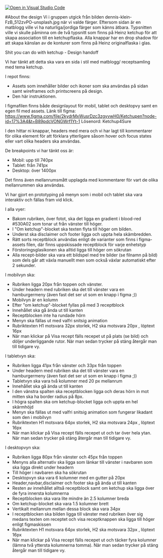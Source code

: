 [![Open in Visual Studio Code](https://classroom.github.com/assets/open-in-vscode-c66648af7eb3fe8bc4f294546bfd86ef473780cde1dea487d3c4ff354943c9ae.svg)](https://classroom.github.com/online_ide?assignment_repo_id=9677306&assignment_repo_type=AssignmentRepo)


#About the design
Vi i gruppen utgick från bilden dennis-klein-FzB_512zvPO-unsplash.jpg när vi valde färger. Eftersom sidan är en matblogg
ville vi ha naturliga/jordiga färger som känns ätbara.
Typsnitten ville vi skulle påminna om de två typsnitt som finns på Heinz ketchup för att skapa association till en 
ketchupflaska. Alla knappar har en drop shadow för att skapa känslan av de konturer som finns på Heinz originalflaska i glas.


Shit you can do with ketchup  - Design handoff


Vi har tänkt att detta ska vara en sida i stil med matblogg/ receptsamling med tema ketchup.

I repot finns: 
* Assets som innehåller bilder och ikoner som ska användas på sidan samt wireframes och printscreens på design.
* Den här instruktionen.

I figmafilen finns både designlayout för mobil, tablet och desktopvy samt en egen fil med assets.
Länk till figma: https://www.figma.com/file/2kydrMxWusrDzc3zgyvwH0/Ketchupen?node-id=17%3A4&t=B89pdcVONGWrf1Yt-1
Lösenord: Ketchup4Sure

I den hittar ni knappar, headers med mera och vi har lagt till kommentarer för olika element för att förklara ytterligare såsom hover och focus states eller vart olika headers ska användas.

De breakpoints vi har tänkt oss är: 
* Mobil: upp till 740px
* Tablet: från 741px
* Desktop: över 1400px

Det finns även mellanrumsmått upplagda med kommentarer för vart de olika mellanrummen ska användas.

Vi har gjort en prototyping på menyn som i mobil och tablet ska vara interaktiv och fällas fram vid klick.

I alla vyer:
* Bakom rubriken, över fotot, ska det ligga en gradient i blood-red #530A02 som tonar ut från vänster till höger.
* I "Om ketchup"-blocket ska texten flyta till höger om bilden.
* Underst ska disclaimer och footer ligga och uppta hela skämbredden. 
* Rätt sorts receptblock användas enligt de varianter som finns i figma-assets filen, där finns uppskissade receptblock för varje enhetstyp
* Förstoringsglasikonen ska alltid ligga till höger om sökrutan
* Alla recept-bilder ska vara ett bildspel med tre bilder (se filnamn på bild) som dels går att växla manuellt men som också växlar automatiskt efter 2 sekunder.

I mobilvyn ska:
* Rubriken ligga 20px från toppen och vänster.
* Under headern med rubriken ska det till vänster vara en hamburgermeny (även fast det ser ut som en knapp i figma ;))
* Mobilvyn är en kolumn
* Efter "om ketchup"-blocket fyllas på med 3 receptblock
* Innehållet ska gå ända ut till kanten
* Receptblocken inte ha rundade hörn
* Menyn ska fällas ut med valfri snitsig animation
* Rubriktexten H1 motsvara 32px storlek, H2 ska motsvara 20px , löptext 16px 
* När man klickar på Visa recept fälls recepet ut på plats (se bild) och döljer underliggande rutor. När man sedan trycker på stäng återgår man till tidigare vy.


I tabletvyn ska:
* Rubriken ligga 41px från vänster och 33px från toppen
* Under headern med rubriken ska det till vänster vara en hamburgermeny (även fast det ser ut som en knapp i figma ;))
* Tabletvyn ska vara två kolumner med 20 px mellanrum
* Innehållet ska gå ända ut till kanten
* I den vänstra spalten ska receptblocken ligga och deras hörn in mot mitten ska ha border radius på 8px.
* I högra spalten ska om ketchup-blocket ligga och uppta en hel skärmhöjd
* Menyn ska fällas ut med valfri snitsig animation som fungerar likadant som den i mobilvyn
* Rubriktexten H1 motsvara 64px storlek, H2 ska motsvara 24px , löptext 16px 
* När man klickar på Visa recept fälls recepet ut och tar över hela ytan. När man sedan trycker på stäng återgår man till tidigare vy.

I desktopvyn ska:
* Rubriken ligga 80px från vänster och 45px från toppen
* Menyns alla alternativ ska ligga som länkar till vänster i navbaren som ska ligga direkt under headern
* Till höger i navbaren ska ha sökrutan
* Desktopvyn ska vara 6 kolumner med en gutter på 20px
* Header,navbar,disclaimer och footer ska gå ända ut till kanten
* Resten av innehållet alltså receptblock samt om ketchup ska ligga över de fyra innersta kolumnerna
* Receptblocken ska vara lite mindre än 2.5 kolumner breda
* Om ketchup-blocket ska vara 1.5 kolumner brett
* Vertikalt mellanrum mellan dessa block ska vara 34px
* I receptblocken ska bilden ligga till vänster med rubriken över sig medans texten om receptet och visa receptknappen ska ligga till höger enligt figmaskissen
* Rubriktexten H1 motsvara 64px storlek, H2 ska motsvara 32px , löptext 16px 
* När man klickar på Visa recept fälls recepet ut och täcker fyra kolumner (lämna två yttersta kolumnerna tomma). När man sedan trycker på stäng återgår man till tidigare vy.

